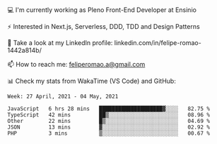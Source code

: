 💻 I'm currently working as Pleno Front-End Developer at Ensinio

⚡ Interested in Next.js, Serverless, DDD, TDD and Design Patterns

👥 Take a look at my LinkedIn profile: linkedin.com/in/felipe-romao-1442a814b/

📫 How to reach me: feliperomao.a@gmail.com

📊 Check my stats from WakaTime (VS Code) and GitHub:

<!--START_SECTION:waka-->
```text
Week: 27 April, 2021 - 04 May, 2021

JavaScript   6 hrs 28 mins   ████████████████████▓░░░░   82.75 % 
TypeScript   42 mins         ██▒░░░░░░░░░░░░░░░░░░░░░░   08.96 % 
Other        22 mins         █▒░░░░░░░░░░░░░░░░░░░░░░░   04.69 % 
JSON         13 mins         ▓░░░░░░░░░░░░░░░░░░░░░░░░   02.92 % 
PHP          3 mins          ▒░░░░░░░░░░░░░░░░░░░░░░░░   00.67 % 
```
<!--END_SECTION:waka-->
